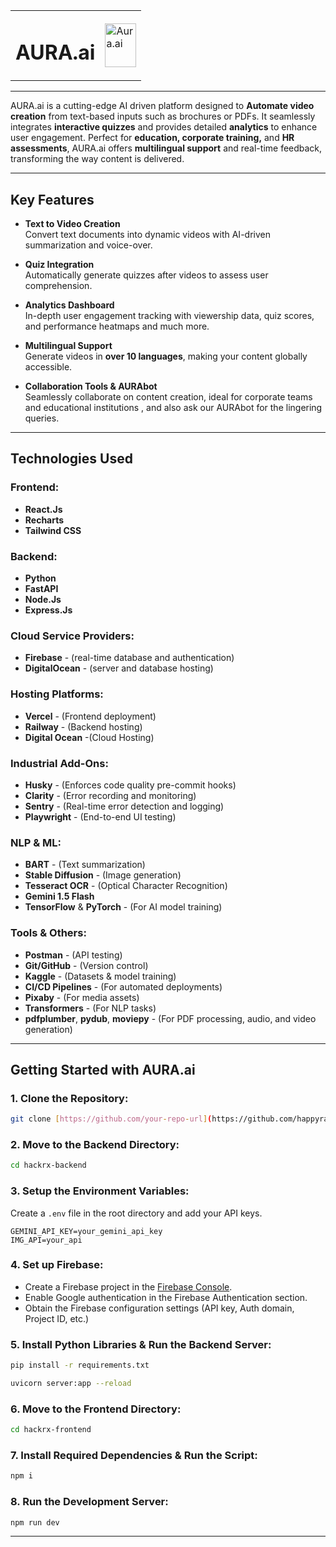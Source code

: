 <table style="border-collapse: collapse; border: none;">
  <tr>
    <td><h1>AURA.ai</h1></td>
    <td><img src="https://hackerx-winner.vercel.app/assets/logo-aura-IEnDMhwM.png" height="70px" width="50px" alt="Aura.ai"></td>
  </tr>
</table>

---

AURA.ai is a cutting-edge AI driven platform designed to **Automate video creation** from text-based inputs such as brochures or PDFs. It seamlessly integrates **interactive quizzes** and provides detailed **analytics** to enhance user engagement. Perfect for **education, corporate training,** and **HR assessments**, AURA.ai offers **multilingual support** and real-time feedback, transforming the way content is delivered.

---

## **Key Features**

- **Text to Video Creation**  
   Convert text documents into dynamic videos with AI-driven summarization and voice-over.

- **Quiz Integration**  
   Automatically generate quizzes after videos to assess user comprehension.

- **Analytics Dashboard**  
   In-depth user engagement tracking with viewership data, quiz scores, and performance heatmaps and much more.

- **Multilingual Support**  
   Generate videos in **over 10 languages**, making your content globally accessible.

- **Collaboration Tools & AURAbot**  
   Seamlessly collaborate on content creation, ideal for corporate teams and educational institutions , and also ask our AURAbot for the lingering queries.

---

## **Technologies Used**

### **Frontend:**
- **React.Js**
- **Recharts**  
- **Tailwind CSS**

### **Backend:**
- **Python**  
- **FastAPI**  
- **Node.Js**  
- **Express.Js**

### **Cloud Service Providers:**
- **Firebase** - (real-time database and authentication)  
- **DigitalOcean** - (server and database hosting)

### **Hosting Platforms:**
- **Vercel** - (Frontend deployment)  
- **Railway** - (Backend hosting)
- **Digital Ocean** -(Cloud Hosting)

### **Industrial Add-Ons:**
- **Husky** - (Enforces code quality pre-commit hooks)  
- **Clarity** - (Error recording and monitoring)  
- **Sentry** - (Real-time error detection and logging)  
- **Playwright** - (End-to-end UI testing)

### **NLP & ML:**
- **BART** - (Text summarization)  
- **Stable Diffusion** - (Image generation)  
- **Tesseract OCR** - (Optical Character Recognition)  
- **Gemini 1.5 Flash**  
- **TensorFlow** & **PyTorch** - (For AI model training)

### **Tools & Others:**
- **Postman** - (API testing)  
- **Git/GitHub** - (Version control)  
- **Kaggle** - (Datasets & model training)  
- **CI/CD Pipelines** - (For automated deployments)  
- **Pixaby** - (For media assets)  
- **Transformers** - (For NLP tasks)  
- **pdfplumber**, **pydub**, **moviepy** - (For PDF processing, audio, and video generation)

---

## **Getting Started with AURA.ai**

### **1. Clone the Repository:**
```bash
git clone [https://github.com/your-repo-url](https://github.com/happyrao78/Phosphenes-HackRx-5.0.git)
```

### **2. Move to the Backend Directory:**
```bash
cd hackrx-backend
```

### **3. Setup the Environment Variables:**
Create a `.env` file in the root directory and add your API keys.
```env
GEMINI_API_KEY=your_gemini_api_key
IMG_API=your_api
```

### **4. Set up Firebase:**
- Create a Firebase project in the [Firebase Console](https://console.firebase.google.com/).
- Enable Google authentication in the Firebase Authentication section.
- Obtain the Firebase configuration settings (API key, Auth domain, Project ID, etc.)

### **5. Install Python Libraries & Run the Backend Server:**
```bash
pip install -r requirements.txt
```
```bash
uvicorn server:app --reload
```

### **6. Move to the Frontend Directory:**
```bash
cd hackrx-frontend
```

### **7. Install Required Dependencies & Run the Script:**
```bash
npm i
```

### **8. Run the Development Server:**
```bash
npm run dev
```

---
